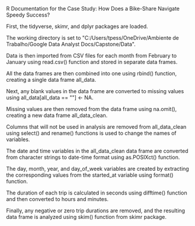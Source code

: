 R Documentation for the Case Study: How Does a Bike-Share Navigate Speedy Success?

First, the tidyverse, skimr, and dplyr packages are loaded.

The working directory is set to "C:/Users/tpess/OneDrive/Ambiente de Trabalho/Google Data Analyst Docs/Capstone/Data".

Data is then imported from CSV files for each month from February to January using read.csv() function and stored in separate data frames.

All the data frames are then combined into one using rbind() function, creating a single data frame all_data.

Next, any blank values in the data frame are converted to missing values using all_data[all_data == ""] <- NA.

Missing values are then removed from the data frame using na.omit(), creating a new data frame all_data_clean.

Columns that will not be used in analysis are removed from all_data_clean using select() and rename() functions is used to change the names of variables.

The date and time variables in the all_data_clean data frame are converted from character strings to date-time format using as.POSIXct() function.

The day, month, year, and day_of_week variables are created by extracting the corresponding values from the started_at variable using format() function.

The duration of each trip is calculated in seconds using difftime() function and then converted to hours and minutes.

Finally, any negative or zero trip durations are removed, and the resulting data frame is analyzed using skim() function from skimr package.